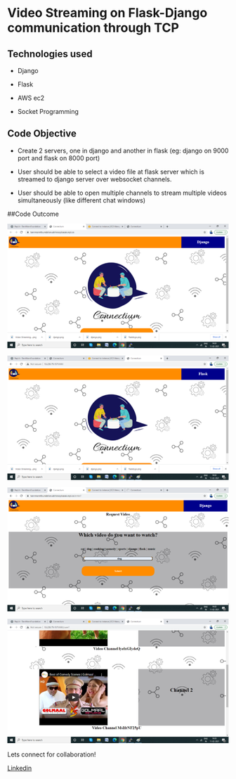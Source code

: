 # Video Streaming on Flask-Django communication through TCP

## Technologies used

- Django

- Flask

- AWS ec2

- Socket Programming


## Code Objective

* Create 2 servers, one in django and another in flask (eg: django on 9000 port and flask on 8000 port) 

* User should be able to select a video file at flask server which is streamed to django server over websocket channels. 

* User should be able to open multiple channels to stream multiple videos simultaneously (like different chat windows)


##Code Outcome

![Django Interface](dj1.png)

![Flask Interface](fl1.png)

![Django Work](dj2.png)

![Flask Work](fl2.png)


Lets connect for collaboration!

[Linkedin](https://www.linkedin.com/in/abhiroopbasak/)
